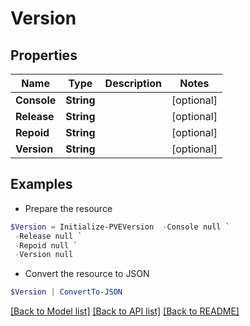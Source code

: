 # Version
## Properties

Name | Type | Description | Notes
------------ | ------------- | ------------- | -------------
**Console** | **String** |  | [optional] 
**Release** | **String** |  | [optional] 
**Repoid** | **String** |  | [optional] 
**Version** | **String** |  | [optional] 

## Examples

- Prepare the resource
```powershell
$Version = Initialize-PVEVersion  -Console null `
 -Release null `
 -Repoid null `
 -Version null
```

- Convert the resource to JSON
```powershell
$Version | ConvertTo-JSON
```

[[Back to Model list]](../README.md#documentation-for-models) [[Back to API list]](../README.md#documentation-for-api-endpoints) [[Back to README]](../README.md)

